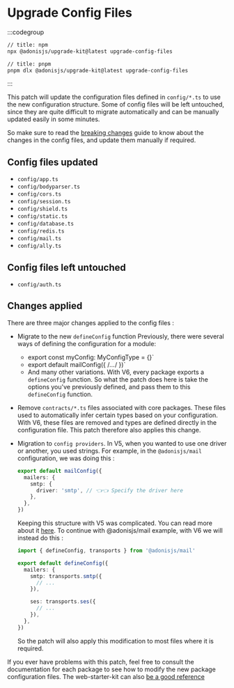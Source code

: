 # Upgrade Config Files

:::codegroup

```sh
// title: npm
npx @adonisjs/upgrade-kit@latest upgrade-config-files
```

```sh
// title: pnpm
pnpm dlx @adonisjs/upgrade-kit@latest upgrade-config-files
```

:::

This patch will update the configuration files defined in `config/*.ts` to use the new configuration structure. Some of config files will be left untouched, since they are quite difficult to migrate automatically and can be manually updated easily in some minutes.

So make sure to read the [breaking changes](../other/other_breaking_changes.md) guide to know about the changes in the config files, and update them manually if required.

## Config files updated

- `config/app.ts`
- `config/bodyparser.ts`
- `config/cors.ts`
- `config/session.ts`
- `config/shield.ts`
- `config/static.ts`
- `config/database.ts`
- `config/redis.ts`
- `config/mail.ts`
- `config/ally.ts`

## Config files left untouched

- `config/auth.ts`

## Changes applied

There are three major changes applied to the config files :

- Migrate to the new `defineConfig` function
  Previously, there were several ways of defining the configuration for a module:
  - export const myConfig: MyConfigType = {}`
  - export default mailConfig({ /_..._/ })`
  - And many other variations.
    With V6, every package exports a `defineConfig` function. So what the patch does here is take the options you've previously defined, and pass them to this `defineConfig` function.
- Remove `contracts/*.ts` files associated with core packages. These files used to automatically infer certain types based on your configuration. With V6, these files are removed and types are defined directly in the configuration file. This patch therefore also applies this change.
- Migration to `config providers`. In V5, when you wanted to use one driver or another, you used strings. For example, in the `@adonisjs/mail` configuration, we was doing this :

  ```ts
  export default mailConfig({
    mailers: {
      smtp: {
        driver: 'smtp', // 👈👈 Specify the driver here
      },
    },
  })
  ```

  Keeping this structure with V5 was complicated. You can read more about it [here](https://github.com/adonisjs/road-to-v6/discussions/41).
  To continue with @adonisjs/mail example, with V6 we will instead do this :

  ```ts
  import { defineConfig, transports } from '@adonisjs/mail'

  export default defineConfig({
    mailers: {
      smtp: transports.smtp({
        // ...
      }),

      ses: transports.ses({
        // ...
      }),
    },
  })
  ```

  So the patch will also apply this modification to most files where it is required.

If you ever have problems with this patch, feel free to consult the documentation for each package to see how to modify the new package configuration files. The web-starter-kit can also [be a good reference](https://github.com/adonisjs/web-starter-kit/tree/main/config)
